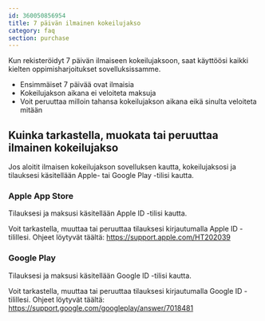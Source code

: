 ```yaml
---
id: 360050856954
title: 7 päivän ilmainen kokeilujakso
category: faq
section: purchase
---
```


Kun rekisteröidyt 7 päivän ilmaiseen kokeilujaksoon, saat käyttöösi kaikki kielten oppimisharjoitukset sovelluksissamme.

- Ensimmäiset 7 päivää ovat ilmaisia  
- Kokeilujakson aikana ei veloiteta maksuja
- Voit peruuttaa milloin tahansa kokeilujakson aikana eikä sinulta veloiteta mitään

## Kuinka tarkastella, muokata tai peruuttaa ilmainen kokeilujakso

Jos aloitit ilmaisen kokeilujakson sovelluksen kautta, kokeilujaksosi ja tilauksesi käsitellään Apple- tai Google Play -tilisi kautta.

### Apple App Store

Tilauksesi ja maksusi käsitellään Apple ID -tilisi kautta.

Voit tarkastella, muuttaa tai peruuttaa tilauksesi kirjautumalla Apple ID -tilillesi. Ohjeet löytyvät täältä: <https://support.apple.com/HT202039>

### Google Play

Tilauksesi ja maksusi käsitellään Google ID -tilisi kautta.

Voit tarkastella, muuttaa tai peruuttaa tilauksesi kirjautumalla Google ID -tilillesi. Ohjeet löytyvät täältä: <https://support.google.com/googleplay/answer/7018481>
```